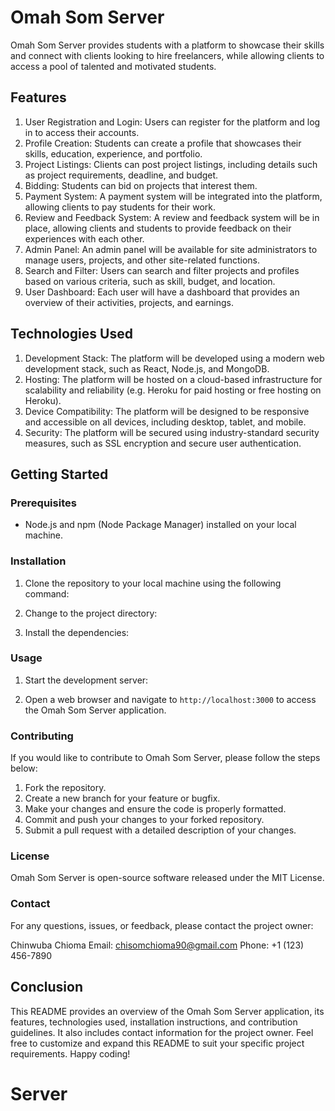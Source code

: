 # Omah Som Server

Omah Som Server provides students with a platform to showcase their skills and connect with clients looking to hire freelancers, while allowing clients to access a pool of talented and motivated students.

## Features

1. User Registration and Login: Users can register for the platform and log in to access their accounts.
2. Profile Creation: Students can create a profile that showcases their skills, education, experience, and portfolio.
3. Project Listings: Clients can post project listings, including details such as project requirements, deadline, and budget.
4. Bidding: Students can bid on projects that interest them.
5. Payment System: A payment system will be integrated into the platform, allowing clients to pay students for their work.
6. Review and Feedback System: A review and feedback system will be in place, allowing clients and students to provide feedback on their experiences with each other.
7. Admin Panel: An admin panel will be available for site administrators to manage users, projects, and other site-related functions.
8. Search and Filter: Users can search and filter projects and profiles based on various criteria, such as skill, budget, and location.
9. User Dashboard: Each user will have a dashboard that provides an overview of their activities, projects, and earnings.

## Technologies Used

1. Development Stack: The platform will be developed using a modern web development stack, such as React, Node.js, and MongoDB.
2. Hosting: The platform will be hosted on a cloud-based infrastructure for scalability and reliability (e.g. Heroku for paid hosting or free hosting on Heroku).
3. Device Compatibility: The platform will be designed to be responsive and accessible on all devices, including desktop, tablet, and mobile.
4. Security: The platform will be secured using industry-standard security measures, such as SSL encryption and secure user authentication.

## Getting Started

### Prerequisites

- Node.js and npm (Node Package Manager) installed on your local machine.

### Installation

1. Clone the repository to your local machine using the following command:

2. Change to the project directory:

3. Install the dependencies:

### Usage

1. Start the development server:

2. Open a web browser and navigate to `http://localhost:3000` to access the Omah Som Server application.

### Contributing

If you would like to contribute to Omah Som Server, please follow the steps below:

1. Fork the repository.
2. Create a new branch for your feature or bugfix.
3. Make your changes and ensure the code is properly formatted.
4. Commit and push your changes to your forked repository.
5. Submit a pull request with a detailed description of your changes.

### License

Omah Som Server is open-source software released under the MIT License.

### Contact

For any questions, issues, or feedback, please contact the project owner:

Chinwuba Chioma
Email: chisomchioma90@gmail.com
Phone: +1 (123) 456-7890

## Conclusion

This README provides an overview of the Omah Som Server application, its features, technologies used, installation instructions, and contribution guidelines. It also includes contact information for the project owner. Feel free to customize and expand this README to suit your specific project requirements. Happy coding!
# Server

